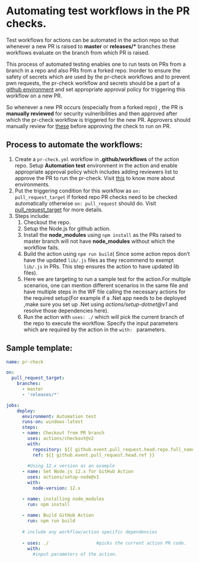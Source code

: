 # Automating test workflows in the PR checks.
Test workflows for actions can be automated in the action repo so that whenever a new PR is raised to __master__ or __releases/*__  branches these workflows evaluate on the branch from which PR is raised. <br>

This process of automated testing enables one to run tests on PRs from a branch in a repo and also  PRs from a forked repo. Inorder to ensure the safety of secrets which are used by the pr-check workflows and to prevent pwn requests, the pr-check workflow and secrets should be a part of a [github environment](https://docs.github.com/en/actions/reference/environments) and set appropriate approval policy for triggering this workflow on a new PR. <br>

So whenever a new PR occurs (especially from a forked repo) , the PR is __manually reviewed__ for security vulneribilities and then approved after which the pr-check workflow is triggered for the new PR. Approvers should manually review for [these](https://securitylab.github.com/research/github-actions-preventing-pwn-requests/) before approving the check to run on PR.
    
## Process to automate the workflows: 
    
1.  Create a ```pr-check.yml``` workflow in **.github/workflows** of the action repo. Setup __Automation test__ environment in the action and enable appropriate approval policy which includes adding reviewers list to approve the PR to run the pr-check. Visit [this](https://docs.github.com/en/actions/reference/environments) to know more about environments.
2.  Put the triggering condition for this workflow as ```on: pull_request_target``` if forked repo PR checks need to be checked automatically otherwise ```on: pull_request```  should do. Visit [pull_request_target](https://docs.github.com/en/actions/reference/events-that-trigger-workflows#pull_request_target) for more details.
3. Steps include:
    1. Checkout the repo.
    2. Setup the Node.js for github action.
    3. Install the **node_modules** using ```npm install``` as the PRs raised to master branch will not have __node_modules__ without which the workflow fails.
    4. Build the action using ```npm run build```( Since some action repos don’t have the updated ```lib/.js``` files as they recommend to exempt ```lib/.js``` in PRs. This step ensures the action to have updated lib files).
    5. Here we are targeting to run a sample test for the action.For multiple scenarios, one can mention different scenarios in the same file and have multiple steps in the WF file calling the necessary actions for the required setup(For example if a .Net app needs to be deployed ,make sure you set up .Net using *actions/setup-dotnet@v1* and resolve those dependencies here).
    6. Run the action with ```uses: ./``` which will pick the current branch of the repo to execute the workflow. Specify the input parameters which are required by the action in the ```with: ``` parameters.
 

## Sample template: 

```yml
name: pr-check

on:
  pull_request_target:
    branches:
      - master
      - 'releases/*'

jobs:
    deploy:
      environment: Automation test
      runs-on: windows-latest
      steps:
      - name: Checkout from PR branch  
        uses: actions/checkout@v2
        with: 
          repository: ${{ github.event.pull_request.head.repo.full_name }}
          ref: ${{ github.event.pull_request.head.ref }}
        
        #Using 12.x version as an example
      - name: Set Node.js 12.x for GitHub Action
        uses: actions/setup-node@v1
        with:
          node-version: 12.x

      - name: installing node_modules
        run: npm install 
       
      - name: Build GitHub Action
        run: npm run build
          
      # include any workflow/action specific dependencies
      
      - uses: ./                  #picks the current action PR code.
        with:
          #input parameters of the action.

```
